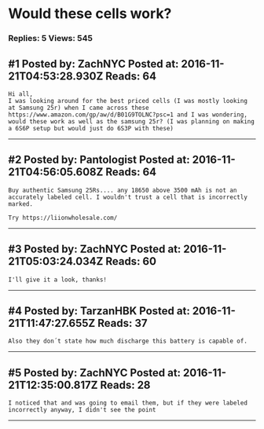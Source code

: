 # Would these cells work?

### Replies: 5 Views: 545

## \#1 Posted by: ZachNYC Posted at: 2016-11-21T04:53:28.930Z Reads: 64

```
Hi all, 
I was looking around for the best priced cells (I was mostly looking at Samsung 25r) when I came across these https://www.amazon.com/gp/aw/d/B01G9TOLNC?psc=1 and I was wondering, would these work as well as the samsung 25r? (I was planning on making a 6S6P setup but would just do 6S3P with these)
```

---
## \#2 Posted by: Pantologist Posted at: 2016-11-21T04:56:05.608Z Reads: 64

```
Buy authentic Samsung 25Rs.... any 18650 above 3500 mAh is not an accurately labeled cell. I wouldn't trust a cell that is incorrectly marked. 

Try https://liionwholesale.com/
```

---
## \#3 Posted by: ZachNYC Posted at: 2016-11-21T05:03:24.034Z Reads: 60

```
I'll give it a look, thanks!
```

---
## \#4 Posted by: TarzanHBK Posted at: 2016-11-21T11:47:27.655Z Reads: 37

```
Also they don´t state how much discharge this battery is capable of.
```

---
## \#5 Posted by: ZachNYC Posted at: 2016-11-21T12:35:00.817Z Reads: 28

```
I noticed that and was going to email them, but if they were labeled incorrectly anyway, I didn't see the point
```

---
